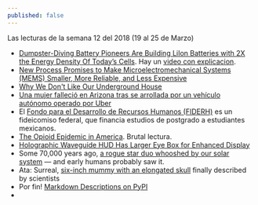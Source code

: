 ```yaml
---
published: false
---
```

Las lecturas de la semana 12 del 2018 (19 al 25 de Marzo)

- [ Dumpster-Diving Battery Pioneers Are Building LiIon Batteries with 2X the Energy Density Of Today’s Cells](https://www.pddnet.com/article/2018/03/dumpster-diving-battery-pioneers-are-building-liion-batteries-2x-energy-density-todays-cells). Hay un [video con explicacion](https://www.youtube.com/watch?v=plw4MMdbjLI).
- [New Process Promises to Make Microelectromechanical Systems (MEMS) Smaller, More Reliable, and Less Expensive](https://www.pddnet.com/news/2018/03/new-process-promises-make-microelectromechanical-systems-mems-smaller-more-reliable-and-less)
- [Why We Don't Like Our Underground House](https://dengarden.com/misc/The-Pitfalls-of-an-Underground-House)
- [Una mujer falleció en Arizona tras se arrollada por un vehículo autónomo operado por Uber](https://elpais.com/tecnologia/2018/03/19/actualidad/1521479089_032894.html?id_externo_rsoc=FB_CM)
- El [Fondo para el Desarrollo de Recursos Humanos (FIDERH)](http://www.fiderh.org.mx/) es un fideicomiso federal, que financia estudios de postgrado a estudiantes mexicanos.
- [The Opioid Epidemic in America](https://www.globalresearch.ca/the-opioid-epidemic-in-america-killing-one-million-workers-the-triumph-of-capital/5627300). Brutal lectura.
- [Holographic Waveguide HUD Has Larger Eye Box for Enhanced Display](https://www.photonics.com/Article.aspx?AID=63227&refer=weeklyNewsletter&utm_source=weeklyNewsletter_2018_03_22&utm_medium=email&utm_campaign=weeklyNewsletter&PID=6)
- Some 70,000 years ago, [a rogue star duo whooshed by our solar system](https://www.zmescience.com/science/news-science/rogue-star-solar-system-22032018/?utm_source=ZME+Science+Newsletter&utm_campaign=40c9ad7753-RSS_EMAIL_CAMPAIGN&utm_medium=email&utm_term=0_3b5aad2288-40c9ad7753-242777289&goal=0_3b5aad2288-40c9ad7753-242777289) — and early humans probably saw it.
- Ata: Surreal, [six-inch mummy with an elongated skull](https://www.zmescience.com/medicine/genetic/six-inch-mummy-skull-22032018/) finally described by scientists
- Por fin! [Markdown Descriptions on PyPI](https://dustingram.com/articles/2018/03/16/markdown-descriptions-on-pypi)
- 